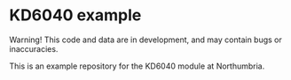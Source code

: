# KD6040 example

Warning! This code and data are in development, and may contain bugs or inaccuracies.

This is an example repository for the KD6040 module at Northumbria.
